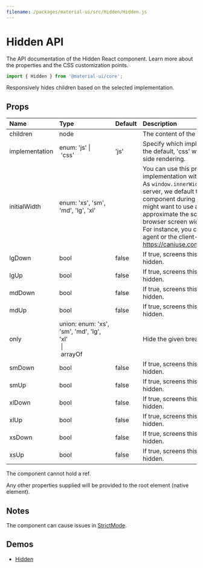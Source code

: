 ```yaml
---
filename: /packages/material-ui/src/Hidden/Hidden.js
---
```


<!--- This documentation is automatically generated, do not try to edit it. -->

# Hidden API

<p class="description">The API documentation of the Hidden React component. Learn more about the properties and the CSS customization points.</p>

```js
import { Hidden } from '@material-ui/core';
```

Responsively hides children based on the selected implementation.

## Props

| Name | Type | Default | Description |
|:-----|:-----|:--------|:------------|
| <span class="prop-name">children</span> | <span class="prop-type">node</span> |  | The content of the component. |
| <span class="prop-name">implementation</span> | <span class="prop-type">enum:&nbsp;'js'&nbsp;&#124;<br>&nbsp;'css'<br></span> | <span class="prop-default">'js'</span> | Specify which implementation to use.  'js' is the default, 'css' works better for server-side rendering. |
| <span class="prop-name">initialWidth</span> | <span class="prop-type">enum:&nbsp;'xs', 'sm', 'md', 'lg', 'xl'<br></span> |  | You can use this prop when choosing the `js` implementation with server-side rendering.<br>As `window.innerWidth` is unavailable on the server, we default to rendering an empty component during the first mount. You might want to use an heuristic to approximate the screen width of the client browser screen width.<br>For instance, you could be using the user-agent or the client-hints. https://caniuse.com/#search=client%20hint |
| <span class="prop-name">lgDown</span> | <span class="prop-type">bool</span> | <span class="prop-default">false</span> | If true, screens this size and down will be hidden. |
| <span class="prop-name">lgUp</span> | <span class="prop-type">bool</span> | <span class="prop-default">false</span> | If true, screens this size and up will be hidden. |
| <span class="prop-name">mdDown</span> | <span class="prop-type">bool</span> | <span class="prop-default">false</span> | If true, screens this size and down will be hidden. |
| <span class="prop-name">mdUp</span> | <span class="prop-type">bool</span> | <span class="prop-default">false</span> | If true, screens this size and up will be hidden. |
| <span class="prop-name">only</span> | <span class="prop-type">union:&nbsp;enum:&nbsp;'xs', 'sm', 'md', 'lg', 'xl'<br>&nbsp;&#124;<br>&nbsp;arrayOf<br></span> |  | Hide the given breakpoint(s). |
| <span class="prop-name">smDown</span> | <span class="prop-type">bool</span> | <span class="prop-default">false</span> | If true, screens this size and down will be hidden. |
| <span class="prop-name">smUp</span> | <span class="prop-type">bool</span> | <span class="prop-default">false</span> | If true, screens this size and up will be hidden. |
| <span class="prop-name">xlDown</span> | <span class="prop-type">bool</span> | <span class="prop-default">false</span> | If true, screens this size and down will be hidden. |
| <span class="prop-name">xlUp</span> | <span class="prop-type">bool</span> | <span class="prop-default">false</span> | If true, screens this size and up will be hidden. |
| <span class="prop-name">xsDown</span> | <span class="prop-type">bool</span> | <span class="prop-default">false</span> | If true, screens this size and down will be hidden. |
| <span class="prop-name">xsUp</span> | <span class="prop-type">bool</span> | <span class="prop-default">false</span> | If true, screens this size and up will be hidden. |

The component cannot hold a ref.

Any other properties supplied will be provided to the root element (native element).

## Notes

The component can cause issues in [StrictMode](https://reactjs.org/docs/strict-mode.html).

## Demos

- [Hidden](/components/hidden/)


